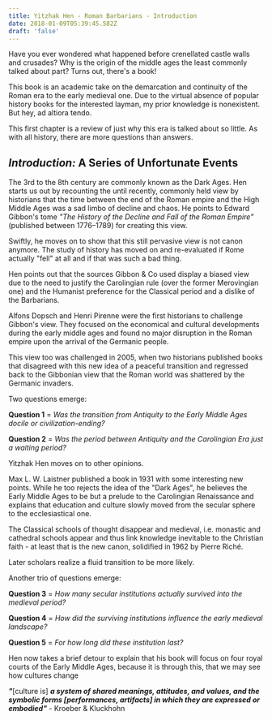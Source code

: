 ```yaml
---
title: Yitzhak Hen - Roman Barbarians - Introduction
date: 2018-01-09T05:39:45.582Z
draft: 'false'
---
```

Have you ever wondered what happened before crenellated castle walls and crusades? Why is the origin of the middle ages the least commonly talked about part? Turns out, there's a book!

This book is an academic take on the demarcation and continuity of the Roman era to the early medieval one. Due to the virtual absence of popular history books for the interested layman, my prior knowledge is nonexistent. But hey, ad altiora tendo.

This first chapter is a review of just why this era is talked about so little. As with all history, there are more questions than answers.

## *Introduction:* A Series of Unfortunate Events

The 3rd to the 8th century are commonly known as the Dark Ages. Hen starts us out by recounting the until recently, commonly held view by historians that the time between the end of the Roman empire and the High Middle Ages was a sad limbo of decline and chaos. He points to Edward Gibbon's tome *"The History of the Decline and Fall of the Roman Empire"* (published between 1776–1789) for creating this view.

Swiftly, he moves on to show that this still pervasive view is not canon anymore. The study of history has moved on and re-evaluated if Rome actually "fell" at all and if that was such a bad thing. 

Hen points out that the sources Gibbon & Co used display a biased view due to the need to justify the Carolingian rule (over the former Merovingian one) and the Humanist preference for the Classical period and a dislike of the Barbarians.

Alfons Dopsch and Henri Pirenne were the first historians to challenge Gibbon's view. They focused on the economical and cultural developments during the early middle ages and found no major disruption in the Roman empire upon the arrival of the Germanic people.

This view too was challenged in 2005, when two historians published books that disagreed with this new idea of a peaceful transition and regressed back to the Gibbonian view that the Roman world was shattered by the Germanic invaders.

Two questions emerge:

**Question 1** = *Was the transition from Antiquity to the Early Middle Ages docile or civilization-ending?*

**Question 2** = *Was the period between Antiquity and the Carolingian Era just a waiting period?*

Yitzhak Hen moves on to other opinions.

Max L. W. Laistner published a book in 1931 with some interesting new points. While he too rejects the idea of the "Dark Ages", he believes the Early Middle Ages to be but a prelude to the Carolingian Renaissance and explains that education and culture slowly moved from the secular sphere to the ecclesiastical one. 

The Classical schools of thought disappear and medieval, i.e. monastic and cathedral schools appear and thus link knowledge inevitable to the Christian faith - at least that is the new canon, solidified in 1962 by Pierre Riché.

Later scholars realize a fluid transition to be more likely.

Another trio of questions emerge:

**Question 3** = *How many secular institutions actually survived into the medieval period?*

**Question 4** = *How did the surviving institutions influence the early medieval landscape?*

**Question 5** = *For how long did these institution last?*

Hen now takes a brief detour to explain that his book will focus on four royal courts of the Early Middle Ages, because it is through this, that we may see how cultures change 


***"***[culture is] ***a system of shared meanings, attitudes, and values, and the symbolic forms [performances, artifacts] in which they are expressed or embodied"*** - Kroeber & Kluckhohn








